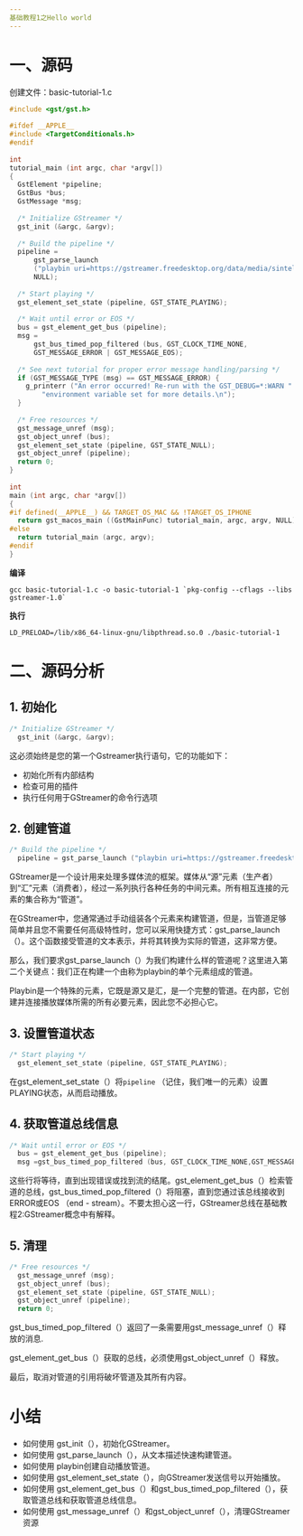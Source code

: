 ```yaml
---
基础教程1之Hello world
---
```




# 一、源码

创建文件：basic-tutorial-1.c

```c
#include <gst/gst.h>
 
#ifdef __APPLE__
#include <TargetConditionals.h>
#endif
 
int
tutorial_main (int argc, char *argv[])
{
  GstElement *pipeline;
  GstBus *bus;
  GstMessage *msg;
 
  /* Initialize GStreamer */
  gst_init (&argc, &argv);
 
  /* Build the pipeline */
  pipeline =
      gst_parse_launch
      ("playbin uri=https://gstreamer.freedesktop.org/data/media/sintel_trailer-480p.webm",
      NULL);
 
  /* Start playing */
  gst_element_set_state (pipeline, GST_STATE_PLAYING);
 
  /* Wait until error or EOS */
  bus = gst_element_get_bus (pipeline);
  msg =
      gst_bus_timed_pop_filtered (bus, GST_CLOCK_TIME_NONE,
      GST_MESSAGE_ERROR | GST_MESSAGE_EOS);
 
  /* See next tutorial for proper error message handling/parsing */
  if (GST_MESSAGE_TYPE (msg) == GST_MESSAGE_ERROR) {
    g_printerr ("An error occurred! Re-run with the GST_DEBUG=*:WARN "
        "environment variable set for more details.\n");
  }
 
  /* Free resources */
  gst_message_unref (msg);
  gst_object_unref (bus);
  gst_element_set_state (pipeline, GST_STATE_NULL);
  gst_object_unref (pipeline);
  return 0;
}
 
int
main (int argc, char *argv[])
{
#if defined(__APPLE__) && TARGET_OS_MAC && !TARGET_OS_IPHONE
  return gst_macos_main ((GstMainFunc) tutorial_main, argc, argv, NULL);
#else
  return tutorial_main (argc, argv);
#endif
}
```



**编译**

```
gcc basic-tutorial-1.c -o basic-tutorial-1 `pkg-config --cflags --libs gstreamer-1.0`
```

**执行**

```
LD_PRELOAD=/lib/x86_64-linux-gnu/libpthread.so.0 ./basic-tutorial-1
```

# 二、源码分析

## 1. 初始化

```c
/* Initialize GStreamer */
  gst_init (&argc, &argv);
```

 这必须始终是您的第一个Gstreamer执行语句，它的功能如下：

- 初始化所有内部结构
- 检查可用的插件
- 执行任何用于GStreamer的命令行选项



## 2. 创建管道

```c
/* Build the pipeline */
  pipeline = gst_parse_launch ("playbin uri=https://gstreamer.freedesktop.org/data/media/sintel_trailer-480p.webm",NULL);
```



​		GStreamer是一个设计用来处理多媒体流的框架。媒体从“源”元素（生产者）到“汇”元素（消费者），经过一系列执行各种任务的中间元素。所有相互连接的元素的集合称为“管道”。

​		在GStreamer中，您通常通过手动组装各个元素来构建管道，但是，当管道足够简单并且您不需要任何高级特性时，您可以采用快捷方式：gst_parse_launch（）。这个函数接受管道的文本表示，并将其转换为实际的管道，这非常方便。

​		那么，我们要求gst_parse_launch（）为我们构建什么样的管道呢？这里进入第二个关键点：我们正在构建一个由称为playbin的单个元素组成的管道。

​		Playbin是一个特殊的元素，它既是源又是汇，是一个完整的管道。在内部，它创建并连接播放媒体所需的所有必要元素，因此您不必担心它。



## 3. 设置管道状态

```c
/* Start playing */
  gst_element_set_state (pipeline, GST_STATE_PLAYING);
```

在gst_element_set_state（）将`pipeline` （记住，我们唯一的元素）设置PLAYING状态，从而启动播放。



## 4. 获取管道总线信息

```c
/* Wait until error or EOS */
  bus = gst_element_get_bus (pipeline);
  msg =gst_bus_timed_pop_filtered (bus, GST_CLOCK_TIME_NONE,GST_MESSAGE_ERROR | GST_MESSAGE_EOS);
```

​	这些行将等待，直到出现错误或找到流的结尾。gst_element_get_bus（）检索管道的总线，gst_bus_timed_pop_filtered（）将阻塞，直到您通过该总线接收到ERROR或EOS （end - stream）。不要太担心这一行，GStreamer总线在基础教程2:GStreamer概念中有解释。



## 5. 清理

```c
/* Free resources */
  gst_message_unref (msg);
  gst_object_unref (bus);
  gst_element_set_state (pipeline, GST_STATE_NULL);
  gst_object_unref (pipeline);
  return 0;
```

gst_bus_timed_pop_filtered（）返回了一条需要用gst_message_unref（）释放的消息.

gst_element_get_bus（）获取的总线，必须使用gst_object_unref（）释放。

最后，取消对管道的引用将破坏管道及其所有内容。

# 小结

- 如何使用 gst_init（），初始化GStreamer。
- 如何使用 gst_parse_launch（），从文本描述快速构建管道。
- 如何使用 playbin创建自动播放管道。
- 如何使用 gst_element_set_state（），向GStreamer发送信号以开始播放。
- 如何使用 gst_element_get_bus（）和gst_bus_timed_pop_filtered（），获取管道总线和获取管道总线信息。
- 如何使用 gst_message_unref（）和gst_object_unref（），清理GStreamer资源
  



